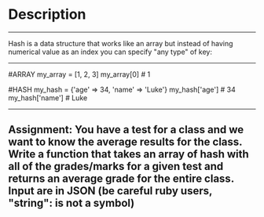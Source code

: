 # Description
---
Hash is a data structure that works like an array but instead of having numerical value as an index you can specify "any type" of key:
________
#ARRAY
my_array = [1, 2, 3]
my_array[0] # 1

#HASH
my_hash = {'age' => 34, 'name' => 'Luke'}
my_hash['age']  # 34
my_hash['name'] # Luke
________
Assignment:
You have a test for a class and we want to know the average results for the class. Write a function that takes an array of hash with all of the grades/marks for a given test and returns an average grade for the entire class.
Input are in JSON (be careful ruby users, "string": is not a symbol)
---